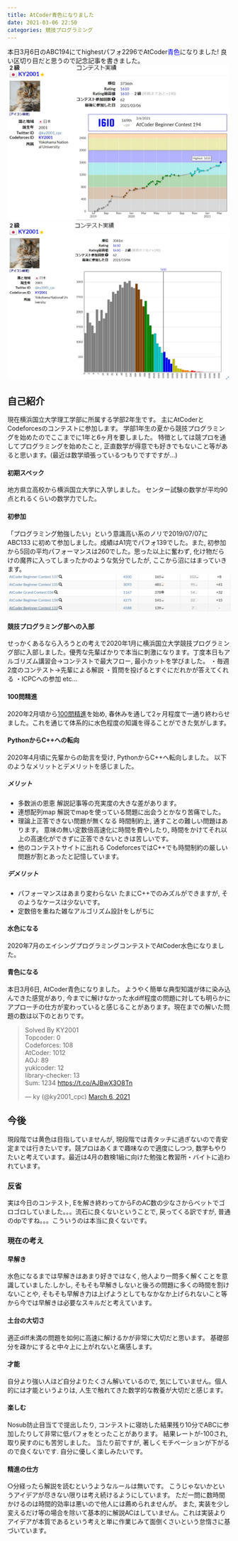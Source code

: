 ```yaml
---
title: AtCoder青色になりました
date: 2021-03-06 22:50
categories: 競技プログラミング
---
```

本日3月6日のABC194にてhighestパフォ2296でAtCoder<font color="Blue">青色</font>になりました! 良い区切り目だと思うので記念記事を書きました。
<img src="/2021/03/06/AtCoder-BLUE/rating_change.png" width="500px">
<img src="/2021/03/06/AtCoder-BLUE/rating_distribution.png" width="500px">

## 自己紹介
現在横浜国立大学理工学部に所属する学部2年生です。 主にAtCoderとCodeforcesのコンテストに参加します。 学部1年生の夏から競技プログラミングを始めたのでここまでに1年と6ヶ月を要しました。 特徴としては競プロを通してプログラミングを始めたこと, 正直数学が得意でも好きでもないこと等があると思います。(最近は数学頑張っているつもりですですが...)

#### 初期スペック
地方県立高校から横浜国立大学に入学しました。
センター試験の数学が平均90点とれるくらいの数学力でした。

#### 初参加
「プログラミング勉強したい」という意識高い系のノリで2019/07/07にABC133
に初めて参加しました。成績はA1完でパフォ139でした。また, 初参加から5回の平均パフォーマンスは260でした。思った以上に奮わず, 化け物だらけの魔界に入ってしまったかのような気分でしたが, ここから沼にはまっていきます。
<img src="/2021/03/06/AtCoder-BLUE/initial_result.png">


#### 競技プログラミング部への入部
せっかくあるなら入ろうとの考えで2020年1月に横浜国立大学競技プログラミング部に入部しました。優秀な先輩ばかりで本当に刺激になります。丁度本日もアルゴリズム講習会→コンテストで最大フロー, 最小カットを学びました。
・毎週2度のコンテスト→先輩による解説
・質問を投げるとすぐにだれかが答えてくれる
・ICPCへの参加 etc...

#### 100問精進
2020年2月頃から[100問精進](https://qiita.com/e869120/items/eb50fdaece12be418faa#2-3-%E5%88%86%E9%87%8E%E5%88%A5%E5%88%9D%E4%B8%AD%E7%B4%9A%E8%80%85%E3%81%8C%E8%A7%A3%E3%81%8F%E3%81%B9%E3%81%8D%E9%81%8E%E5%8E%BB%E5%95%8F%E7%B2%BE%E9%81%B8-100-%E5%95%8F)を始め, 春休みを通して2ヶ月程度で一通り終わらせました。これを通じて体系的に水色程度の知識を得ることができた気がします。

#### PythonからC++への転向
2020年4月頃に先輩からの助言を受け, PythonからC++へ転向しました。
以下のようなメリットとデメリットを感じました。
##### メリット
- 多数派の恩恵
解説記事等の充実度の大きな差があります。
- 連想配列map
解説でmapを使っている問題に出会うとかなり苦痛でした。
- 理論上正答できない問題が無くなる
時間制約上, 通すことの難しい問題はあります。 意味の無い定数倍高速化に時間を費やしたり, 時間をかけてそれ以上の高速化ができずに正答できないときは苦しいです。
- 他のコンテストサイトに出れる
CodeforcesではC++でも時間制約の厳しい問題が割とあったと記憶しています。

##### デメリット
- パフォーマンスはあまり変わらない
たまにC++でのみズルができますが, そのようなケースは少ないです。
- 定数倍を重ねた雑なアルゴリズム設計をしがちに


#### 水色になる
2020年7月のエイシングプログラミングコンテストでAtCoder水色になりました。 

#### 青色になる
本日3月6日, AtCoder青色になりました。
ようやく簡単な典型知識が体に染み込んできた感覚があり, 今までに解けなかった水diff程度の問題に対しても明らかにアプローチの仕方が変わっていると感じることがあります。現在までの解いた問題の数は以下のとおりです。
<blockquote class="twitter-tweet"><p lang="en" dir="ltr">Solved By KY2001<br>Topcoder: 0<br>Codeforces: 108<br>AtCoder: 1012<br>AOJ: 89<br>yukicoder: 12<br>library-checker: 13<br>Sum: 1234 <a href="https://t.co/AJBwX3O8Tn">https://t.co/AJBwX3O8Tn</a></p>&mdash; ky (@ky2001_cpc) <a href="https://twitter.com/ky2001_cpc/status/1368196412274475010?ref_src=twsrc%5Etfw">March 6, 2021</a></blockquote> <script async src="https://platform.twitter.com/widgets.js" charset="utf-8"></script>

## 今後
現段階では黄色は目指していませんが, 現段階では青タッチに過ぎないので青安定までは行きたいです。競プロはあくまで趣味なので適度にしつつ, 数学もやりたいと考えています。最近は4月の数検1級に向けた勉強と教習所・バイトに追われています。

### 反省
実は今日のコンテスト, Eを解き終わってからFのAC数の少なさからベットでゴロゴロしていました。。。流石に良くないということで, 戻ってくる訳ですが, 普通のdpですね。。。こういうのは本当に良くないです。

### 現在の考え

#### 早解き
水色になるまでは早解きはあまり好きではなく, 他人より一問多く解くことを意識していました.しかし, そもそも早解きしないと後ろの問題に多くの時間を割けないことや, そもそも早解き力は上げようとしてもなかなか上げられないこと等から今では早解きは必要なスキルだと考えています。

#### 土台の大切さ
適正diff未満の問題を如何に高速に解けるかが非常に大切だと思います。 基礎部分を疎かにすると中々上に上がれないと痛感します。

#### 才能
自分より強い人ほど自分よりたくさん解いているので, 気にしていません。個人的には才能というよりは, 人生で触れてきた数学的な教養が大切だと感じます。

#### 楽しむ
Nosub防止目当てで提出したり, コンテストに寝坊した結果残り10分でABCに参加したりして非常に低パフォをとったことがあります。 結果レートが-100され, 取り戻すのにも苦労しました。 当たり前ですが, 著しくモチベーションが下がるので良くないです. 自分に優しく楽しみたいです。

#### 精進の仕方
○分経ったら解説を読むというようなルールは無いです。 こうじゃないかというアイデアが尽きない限りは考え続けるようにしています。
ただ一問に数時間かけるのは時間的効率は悪いので他人には薦められませんが。
また, 実装を少し変えるだけ等の場合を除いて基本的に解説ACはしていません。これは実装よりアイデアが本質であるという考えと単に作業じみて面倒くさいという怠惰さに基づいています。